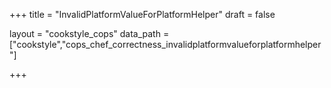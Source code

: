 +++
title = "InvalidPlatformValueForPlatformHelper"
draft = false

layout = "cookstyle_cops"
data_path = ["cookstyle","cops_chef_correctness_invalidplatformvalueforplatformhelper"]

+++

<!-- The content of this page is automatically generated from the
cops_chef_correctness_invalidplatformvalueforplatformhelper.yml file in github.com/chef/cookstyle/blob/master/docs-chef-io/data/cookstyle/. -->
